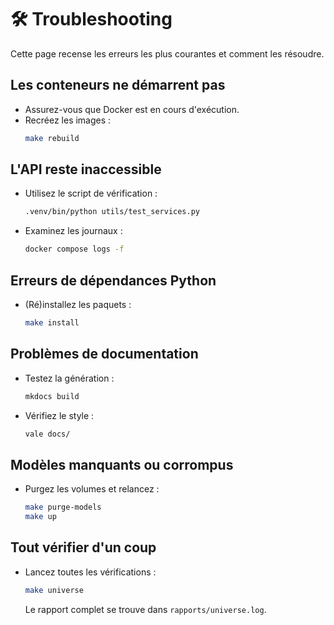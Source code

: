 # 🛠️ Troubleshooting

Cette page recense les erreurs les plus courantes et comment les résoudre.

## Les conteneurs ne démarrent pas

- Assurez-vous que Docker est en cours d'exécution.
- Recréez les images :
  ```bash
  make rebuild
  ```

## L'API reste inaccessible

- Utilisez le script de vérification :
  ```bash
  .venv/bin/python utils/test_services.py
  ```
- Examinez les journaux :
  ```bash
  docker compose logs -f
  ```

## Erreurs de dépendances Python

- (Ré)installez les paquets :
  ```bash
  make install
  ```

## Problèmes de documentation

- Testez la génération :
  ```bash
  mkdocs build
  ```
- Vérifiez le style :
  ```bash
  vale docs/
  ```

## Modèles manquants ou corrompus

- Purgez les volumes et relancez :
  ```bash
  make purge-models
  make up
  ```

## Tout vérifier d'un coup

- Lancez toutes les vérifications :
  ```bash
  make universe
  ```
  Le rapport complet se trouve dans `rapports/universe.log`.
